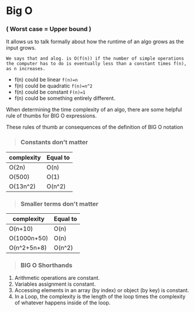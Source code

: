 # Big O

### **( Worst case = Upper bound )**

It allows us to talk formally about how the runtime of an algo grows as the input grows.

`We says that and alog. is O(f(n)) if the number of simple operations the computer has to do is eventually less than a constant times f(n), as n increases.`

- f(n) could be linear `f(n)=n`
- f(n) could be quadratic `f(n)=n^2`
- f(n) could be constant `F(n)=1`
- f(n) could be something entirely different.

When determining the time complexity of an algo, there are some helpful rule of thumbs for BIG O expressions.

These rules of thumb ar consequences of the definition of BIG O notation

> ### **Constants don't matter**

| complexity | Equal to |
| ---------- | -------- |
| O(2n)      | O(n)     |
| O(500)     | O(1)     |
| O(13n^2)   | O(n^2)   |

> ### **Smaller terms don't matter**

| complexity  | Equal to |
| ----------- | -------- |
| O(n+10)     | O(n)     |
| O(1000n+50) | O(n)     |
| O(n^2+5n+8) | O(n^2)   |

> ### **BIG O Shorthands**

1. Arithmetic operations are constant.
1. Variables assignment is constant.
1. Accessing elements in an array (by index) or object (by key) is constant.
1. In a Loop, the complexity is the length of the loop times the complexity of whatever happens inside of the loop.
